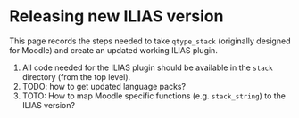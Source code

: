 # Releasing new ILIAS version

This page records the steps needed to take `qtype_stack` (originally designed for Moodle) and create an updated working ILIAS plugin.

1. All code needed for the ILIAS plugin should be available in the `stack` directory (from the top level).
2. TODO: how to get updated language packs?
3. TOTO: How to map Moodle specific functions (e.g. `stack_string`) to the ILIAS version?


